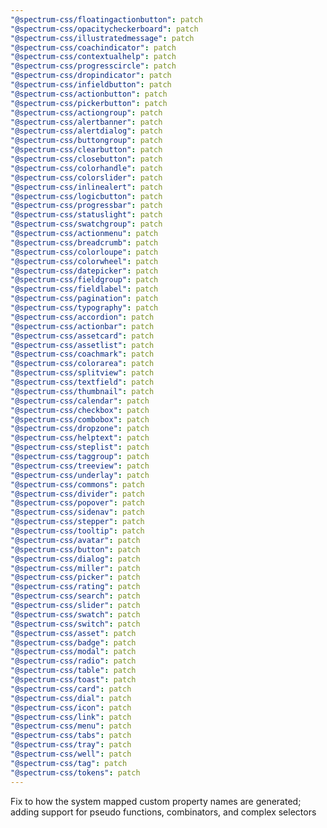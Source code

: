 ```yaml
---
"@spectrum-css/floatingactionbutton": patch
"@spectrum-css/opacitycheckerboard": patch
"@spectrum-css/illustratedmessage": patch
"@spectrum-css/coachindicator": patch
"@spectrum-css/contextualhelp": patch
"@spectrum-css/progresscircle": patch
"@spectrum-css/dropindicator": patch
"@spectrum-css/infieldbutton": patch
"@spectrum-css/actionbutton": patch
"@spectrum-css/pickerbutton": patch
"@spectrum-css/actiongroup": patch
"@spectrum-css/alertbanner": patch
"@spectrum-css/alertdialog": patch
"@spectrum-css/buttongroup": patch
"@spectrum-css/clearbutton": patch
"@spectrum-css/closebutton": patch
"@spectrum-css/colorhandle": patch
"@spectrum-css/colorslider": patch
"@spectrum-css/inlinealert": patch
"@spectrum-css/logicbutton": patch
"@spectrum-css/progressbar": patch
"@spectrum-css/statuslight": patch
"@spectrum-css/swatchgroup": patch
"@spectrum-css/actionmenu": patch
"@spectrum-css/breadcrumb": patch
"@spectrum-css/colorloupe": patch
"@spectrum-css/colorwheel": patch
"@spectrum-css/datepicker": patch
"@spectrum-css/fieldgroup": patch
"@spectrum-css/fieldlabel": patch
"@spectrum-css/pagination": patch
"@spectrum-css/typography": patch
"@spectrum-css/accordion": patch
"@spectrum-css/actionbar": patch
"@spectrum-css/assetcard": patch
"@spectrum-css/assetlist": patch
"@spectrum-css/coachmark": patch
"@spectrum-css/colorarea": patch
"@spectrum-css/splitview": patch
"@spectrum-css/textfield": patch
"@spectrum-css/thumbnail": patch
"@spectrum-css/calendar": patch
"@spectrum-css/checkbox": patch
"@spectrum-css/combobox": patch
"@spectrum-css/dropzone": patch
"@spectrum-css/helptext": patch
"@spectrum-css/steplist": patch
"@spectrum-css/taggroup": patch
"@spectrum-css/treeview": patch
"@spectrum-css/underlay": patch
"@spectrum-css/commons": patch
"@spectrum-css/divider": patch
"@spectrum-css/popover": patch
"@spectrum-css/sidenav": patch
"@spectrum-css/stepper": patch
"@spectrum-css/tooltip": patch
"@spectrum-css/avatar": patch
"@spectrum-css/button": patch
"@spectrum-css/dialog": patch
"@spectrum-css/miller": patch
"@spectrum-css/picker": patch
"@spectrum-css/rating": patch
"@spectrum-css/search": patch
"@spectrum-css/slider": patch
"@spectrum-css/swatch": patch
"@spectrum-css/switch": patch
"@spectrum-css/asset": patch
"@spectrum-css/badge": patch
"@spectrum-css/modal": patch
"@spectrum-css/radio": patch
"@spectrum-css/table": patch
"@spectrum-css/toast": patch
"@spectrum-css/card": patch
"@spectrum-css/dial": patch
"@spectrum-css/icon": patch
"@spectrum-css/link": patch
"@spectrum-css/menu": patch
"@spectrum-css/tabs": patch
"@spectrum-css/tray": patch
"@spectrum-css/well": patch
"@spectrum-css/tag": patch
"@spectrum-css/tokens": patch
---
```


Fix to how the system mapped custom property names are generated; adding support for pseudo functions, combinators, and complex selectors
